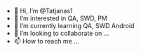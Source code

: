 - 👋 Hi, I’m @Tatjanas1
- 👀 I’m interested in QA, SWD, PM
- 🌱 I’m currently learning QA, SWD Android
- 💞️ I’m looking to collaborate on ...
- 📫 How to reach me ...

<!---
Tatjanas1/Tatjanas1 is a ✨ special ✨ repository because its `README.md` (this file) appears on your GitHub profile.
You can click the Preview link to take a look at your changes.
--->
